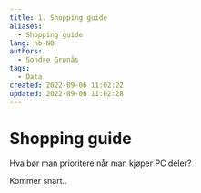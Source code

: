 ```yaml
---
title: 1. Shopping guide
aliases: 
  - Shopping guide
lang: nb-NO
authors:
  - Sondre Grønås
tags:
  - Data
created: 2022-09-06 11:02:22
updated: 2022-09-06 11:02:28
---
```

# Shopping guide
Hva bør man prioritere når man kjøper PC deler?

Kommer snart..